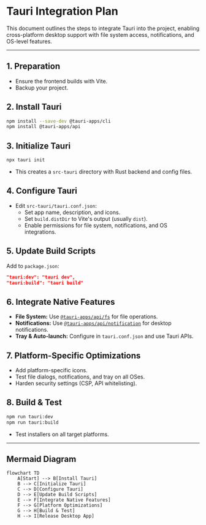 # Tauri Integration Plan

This document outlines the steps to integrate Tauri into the project, enabling cross-platform desktop support with file system access, notifications, and OS-level features.

---

## 1. Preparation
- Ensure the frontend builds with Vite.
- Backup your project.

## 2. Install Tauri
```sh
npm install --save-dev @tauri-apps/cli
npm install @tauri-apps/api
```

## 3. Initialize Tauri
```sh
npx tauri init
```
- This creates a `src-tauri` directory with Rust backend and config files.

## 4. Configure Tauri
- Edit `src-tauri/tauri.conf.json`:
  - Set app name, description, and icons.
  - Set `build.distDir` to Vite's output (usually `dist`).
  - Enable permissions for file system, notifications, and OS integrations.

## 5. Update Build Scripts
Add to `package.json`:
```json
"tauri:dev": "tauri dev",
"tauri:build": "tauri build"
```

## 6. Integrate Native Features
- **File System:** Use [`@tauri-apps/api/fs`](https://tauri.app/v1/api/js/fs/) for file operations.
- **Notifications:** Use [`@tauri-apps/api/notification`](https://tauri.app/v1/api/js/notification/) for desktop notifications.
- **Tray & Auto-launch:** Configure in `tauri.conf.json` and use Tauri APIs.

## 7. Platform-Specific Optimizations
- Add platform-specific icons.
- Test file dialogs, notifications, and tray on all OSes.
- Harden security settings (CSP, API whitelisting).

## 8. Build & Test
```sh
npm run tauri:dev
npm run tauri:build
```
- Test installers on all target platforms.

---

## Mermaid Diagram

```mermaid
flowchart TD
    A[Start] --> B[Install Tauri]
    B --> C[Initialize Tauri]
    C --> D[Configure Tauri]
    D --> E[Update Build Scripts]
    E --> F[Integrate Native Features]
    F --> G[Platform Optimizations]
    G --> H[Build & Test]
    H --> I[Release Desktop App]